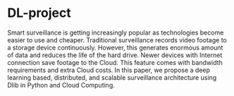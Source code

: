 # DL-project
Smart surveillance is getting increasingly popular as technologies become easier to use and cheaper. Traditional surveillance records video footage to a storage device  continuously. However, this generates enormous amount of data  and reduces the life of the hard drive. Newer devices with  Internet connection save footage to the Cloud. This feature  comes with bandwidth requirements and extra Cloud costs. In  this paper, we propose a deep learning based, distributed, and  scalable surveillance architecture using Dlib in Python and  Cloud Computing.

